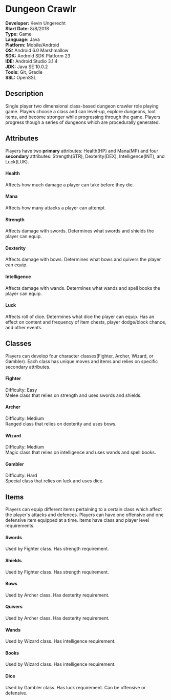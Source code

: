 # Dungeon Crawlr
**Developer:** Kevin Ungerecht<br>
**Start Date:** 8/8/2018<br>
**Type:** Game<br>
**Language:** Java<br>
**Platform:** Mobile/Android<br>
**OS:** Android 6.0 Marshmallow<br>
**SDK:** Android SDK Platform 23<br>
**IDE:** Android Studio 3.1.4<br>
**JDK:** Java SE 10.0.2<br>
**Tools:** Git, Gradle<br>
**SSL:** OpenSSL<br>

<h2>Description</h2>

  Single player two dimensional class-based dungeon crawler role playing game. Players choose a class and can level-up, explore dungeons, loot items, and become stronger while progressing through the game. Players progress though a series of dungeons which are procedurally generated.

<h2>Attributes</h2>

  Players have two **primary** attributes: Health(HP) and Mana(MP) and four **secondary** attributes: Strength(STR), Dexterity(DEX), Intelligence(INT), and Luck(LUK).
  
  <h4>Health</h4>
    Affects how much damage a player can take before they die.
  
  <h4>Mana</h4>
    Affects how many attacks a player can attempt.

  <h4>Strength</h4>
    Affects damage with swords.
    Determines what swords and shields the player can equip.

  <h4>Dexterity</h4>
    Affects damage with bows.
    Determines what bows and quivers the player can equip.

  <h4>Intelligence</h4>
    Affects damage with wands.
    Determines what wands and spell books the player can equip.

  <h4>Luck</h4>
    Affects roll of dice.
    Determines what dice the player can equip.
    Has an effect on content and frequency of item chests, player dodge/block chance, and other events.

<h2>Classes</h2>

  Players can develop four character classes(Fighter, Archer, Wizard, or Gambler).
  Each class has unique moves and items and relies on specific secondary attributes.

  <h4>Fighter</h4>
    Difficulty: Easy<br>
    Melee class that relies on strength and uses swords and shields.
    
  <h4>Archer</h4>
    Difficulty: Medium<br>
    Ranged class that relies on dexterity and uses bows.
    
  <h4>Wizard</h4>
    Difficulty: Medium<br>
    Magic class that relies on intelligence and uses wands and spell books.

  <h4>Gambler</h4>
    Difficulty: Hard<br>
    Special class that relies on luck and uses dice.

<h2>Items</h2>

  Players can equip different items pertaining to a certain class which affect the player's attacks and defences. Players can have one offensive and one defensive item equipped at a time. Items have class and player level requirements.
  
  <h4>Swords</h4>
    Used by Fighter class. Has strength requirement.
    
  <h4>Shields</h4>
    Used by Fighter class. Has strength requirement.
    
  <h4>Bows</h4>
    Used by Archer class. Has dexterity requirement.
    
  <h4>Quivers</h4>
    Used by Archer class. Has dexterity requirement.
    
  <h4>Wands</h4>
    Used by Wizard class. Has intelligence requirement.
    
  <h4>Books</h4>
    Used by Wizard class. Has intelligence requirement.
    
  <h4>Dice</h4>
    Used by Gambler class. Has luck requirement. Can be offensive or defensive.
